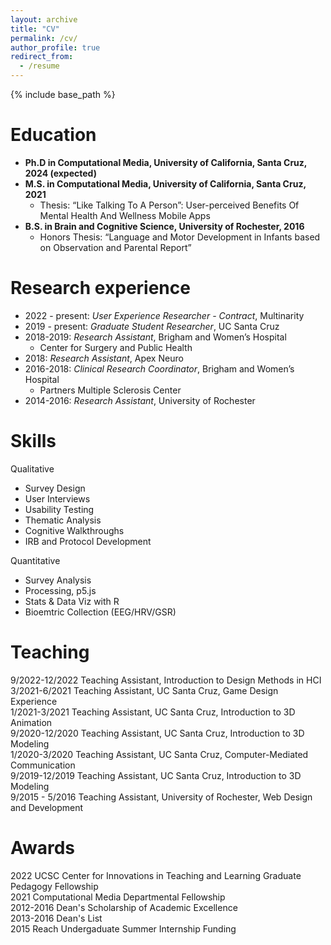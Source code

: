 ```yaml
---
layout: archive
title: "CV"
permalink: /cv/
author_profile: true
redirect_from:
  - /resume
---
```


{% include base_path %}

Education
======
* **Ph.D in Computational Media, University of California, Santa Cruz, 2024 (expected)**
* **M.S. in Computational Media, University of California, Santa Cruz, 2021**
  * Thesis: “Like Talking To A Person”: User-perceived Benefits Of Mental Health And Wellness Mobile Apps
* **B.S. in Brain and Cognitive Science, University of Rochester, 2016**
  * Honors Thesis: “Language and Motor Development in Infants based on Observation and Parental Report” 

Research experience
======
* 2022 - present: *User Experience Researcher - Contract*, Multinarity
* 2019 - present: *Graduate Student Researcher*, UC Santa Cruz
* 2018-2019: *Research Assistant*, Brigham and Women’s Hospital	
	* Center for Surgery and Public Health
* 2018: *Research Assistant*, Apex Neuro
* 2016-2018: *Clinical Research Coordinator*, Brigham and Women’s Hospital
	* Partners Multiple Sclerosis Center
* 2014-2016: *Research Assistant*, University of Rochester
  
Skills
======
Qualitative
* Survey Design
* User Interviews
* Usability Testing
* Thematic Analysis
* Cognitive Walkthroughs
 * IRB and Protocol Development

Quantitative
* Survey Analysis
* Processing, p5.js
* Stats & Data Viz with R
* Bioemtric Collection (EEG/HRV/GSR)

Teaching
======
9/2022-12/2022  Teaching Assistant, Introduction to Design Methods in HCI
3/2021-6/2021   Teaching Assistant, UC Santa Cruz, Game Design Experience<br>
1/2021-3/2021   Teaching Assistant, UC Santa Cruz, Introduction to 3D Animation<br>
9/2020-12/2020  Teaching Assistant, UC Santa Cruz, Introduction to 3D Modeling<br>
1/2020-3/2020   Teaching Assistant, UC Santa Cruz, Computer-Mediated Communication<br>
9/2019-12/2019  Teaching Assistant, UC Santa Cruz, Introduction to 3D Modeling<br>
9/2015 - 5/2016 Teaching Assistant, University of Rochester, Web Design and Development

Awards
======
2022            UCSC Center for Innovations in Teaching and Learning Graduate Pedagogy Fellowship<br>
2021            Computational Media Departmental Fellowship<br>
2012-2016       Dean's Scholarship of Academic Excellence<br>
2013-2016       Dean's List<br>
2015            Reach Undergaduate Summer Internship Funding <br>
  

